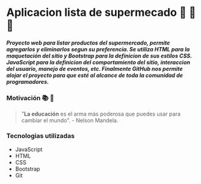 # Aplicacion lista de supermecado :scroll: :green_apple: :cherries: 
##### Proyecto web para listar productos del supermercado, permite agregarlos y eliminarlos segun su preferencia. Se utiliza HTML para la maquetación del sitio y Bootstrap para la definicion de sus estilos CSS. JavaScript para la definicion del comportamiento del sitio, interaccion del usuario, manejo de eventos, etc. Finalmente GitHub nos permite alojar el proyecto para que esté al alcance de toda la comunidad de programadores. ####

### Motivación :books: :muscle:
> "**La educación** es el arma más poderosa que puedes usar para cambiar el mundo". - Nelson Mandela.

### Tecnologias utilizadas
- JavaScript
- HTML
- CSS
- Bootstrap
- Git
